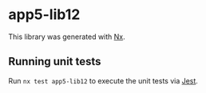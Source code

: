 # app5-lib12

This library was generated with [Nx](https://nx.dev).

## Running unit tests

Run `nx test app5-lib12` to execute the unit tests via [Jest](https://jestjs.io).

